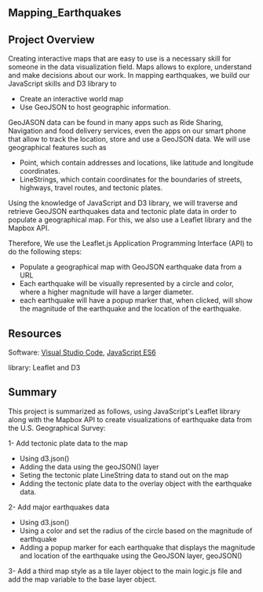 ## Mapping_Earthquakes

## Project Overview
Creating interactive maps that are easy to use is a necessary skill for someone in the data visualization field. 
Maps allows to explore, understand and make decisions about our work. In mapping earthquakes, we build our JavaScript skills and D3 library
to 
 - Create an interactive world map
 - Use GeoJSON to host geographic information.

 GeoJASON data can be found in many apps such as Ride Sharing, Navigation and food delivery services, even the apps on our smart phone that allow
 to track the location, store and use a GeoJSON data. We will use geographical features such as
 - Point, which contain addresses and locations, like latitude and longitude coordinates.
 - LineStrings, which contain coordinates for the boundaries of streets, highways, travel routes, and tectonic plates.

 Using the knowledge of JavaScript and D3 library, we will traverse and retrieve GeoJSON earthquakes data and tectonic plate data 
 in order to populate a geographical map. For this, we also use a Leaflet library and the Mapbox API. 

Therefore,  We use the Leaflet.js Application Programming Interface (API) to do the following steps: 
   - Populate a geographical map with GeoJSON earthquake data from a URL
   - Each earthquake will be visually represented by a circle and color, where a higher magnitude will have a larger diameter. 
   - each earthquake will have a popup marker that, when clicked, will show the magnitude of the earthquake and the location of the earthquake.


## Resources
Software: [Visual Studio Code](https://code.visualstudio.com/), [JavaScript ES6](https://www.w3schools.com/Js/js_es6.asp) 

library: Leaflet and D3


## Summary
This project is summarized as follows, using JavaScript's Leaflet library along with the Mapbox API to create visualizations of earthquake data from the U.S. Geographical Survey:

1- Add tectonic plate data to the map 
 - Using d3.json() 
 - Adding the data using the geoJSON() layer 
 - Seting the tectonic plate LineString data to stand out on the map 
 - Adding the tectonic plate data to the overlay object with the earthquake data.

2- Add major earthquakes data
 - Using d3.json()
 - Using a color and set the radius of the circle based on the magnitude of earthquake
 - Adding a popup marker for each earthquake that displays the magnitude and location of the earthquake using the GeoJSON layer, geoJSON()

 3-  Add a third map style as a tile layer object to the main logic.js file and add the map variable to the base layer object.   
